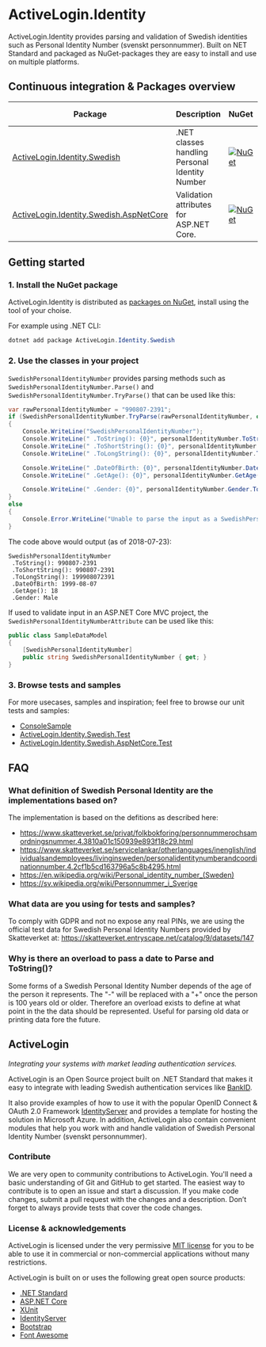 # ActiveLogin.Identity

ActiveLogin.Identity provides parsing and validation of Swedish identities such as Personal Identity Number (svenskt personnummer). Built on NET Standard and packaged as NuGet-packages they are easy to install and use on multiple platforms.

## Continuous integration & Packages overview

| Package | Description | NuGet | Build (VSTS) |
| ------- | ----------- | ----- | ------------ |
| [ActiveLogin.Identity.Swedish](https://github.com/ActiveLogin/ActiveLogin.Identity/tree/master/src/ActiveLogin.Identity.Swedish) | .NET classes handling Personal Identity Number | [![NuGet](https://img.shields.io/nuget/v/ActiveLogin.Identity.Swedish.svg)](https://www.nuget.org/packages/ActiveLogin.Identity.Swedish/) | [![VSTS Build](https://activesolution.visualstudio.com/_apis/public/build/definitions/131274d9-4174-4035-a0e3-f6e5e9444d9f/154/badge)](https://activesolution.visualstudio.com/ActiveLogin/_build/index?definitionId=154) |
| [ActiveLogin.Identity.Swedish.AspNetCore](https://github.com/ActiveLogin/ActiveLogin.Identity/tree/master/src/ActiveLogin.Identity.Swedish.AspNetCore) | Validation attributes for ASP.NET Core. | [![NuGet](https://img.shields.io/nuget/v/ActiveLogin.Identity.Swedish.AspNetCore.svg)](https://www.nuget.org/packages/ActiveLogin.Identity.Swedish.AspNetCore/) | [![VSTS Build](https://activesolution.visualstudio.com/_apis/public/build/definitions/131274d9-4174-4035-a0e3-f6e5e9444d9f/154/badge)](https://activesolution.visualstudio.com/ActiveLogin/_build/index?definitionId=154) |

## Getting started

### 1. Install the NuGet package

ActiveLogin.Identity is distributed as [packages on NuGet](https://www.nuget.org/profiles/ActiveLogin), install using the tool of your choise.

For example using .NET CLI:
```powershell
dotnet add package ActiveLogin.Identity.Swedish
```

### 2. Use the classes in your project

`SwedishPersonalIdentityNumber` provides parsing methods such as `SwedishPersonalIdentityNumber.Parse()` and `SwedishPersonalIdentityNumber.TryParse()` that can be used like this:

```c#
var rawPersonalIdentityNumber = "990807-2391";
if (SwedishPersonalIdentityNumber.TryParse(rawPersonalIdentityNumber, out var personalIdentityNumber))
{
    Console.WriteLine("SwedishPersonalIdentityNumber");
    Console.WriteLine(" .ToString(): {0}", personalIdentityNumber.ToString());
    Console.WriteLine(" .ToShortString(): {0}", personalIdentityNumber.ToShortString());
    Console.WriteLine(" .ToLongString(): {0}", personalIdentityNumber.ToLongString());

    Console.WriteLine(" .DateOfBirth: {0}", personalIdentityNumber.DateOfBirth.ToShortDateString());
    Console.WriteLine(" .GetAge(): {0}", personalIdentityNumber.GetAge().ToString());

    Console.WriteLine(" .Gender: {0}", personalIdentityNumber.Gender.ToString());
}
else
{
    Console.Error.WriteLine("Unable to parse the input as a SwedishPersonalIdentityNumber.");
}
```

The code above would output (as of 2018-07-23):

```text
SwedishPersonalIdentityNumber
 .ToString(): 990807-2391
 .ToShortString(): 990807-2391
 .ToLongString(): 199908072391
 .DateOfBirth: 1999-08-07
 .GetAge(): 18
 .Gender: Male
```

If used to validate input in an ASP.NET Core MVC project, the `SwedishPersonalIdentityNumberAttribute` can be used  like this:

```c#
public class SampleDataModel
{
    [SwedishPersonalIdentityNumber]
    public string SwedishPersonalIdentityNumber { get; }
}
```

### 3. Browse tests and samples

For more usecases, samples and inspiration; feel free to browse our unit tests and samples:

* [ConsoleSample](https://github.com/ActiveLogin/ActiveLogin.Identity/tree/master/samples/ConsoleSample)
* [ActiveLogin.Identity.Swedish.Test](https://github.com/ActiveLogin/ActiveLogin.Identity/tree/master/test/ActiveLogin.Identity.Swedish.Test)
* [ActiveLogin.Identity.Swedish.AspNetCore.Test](https://github.com/ActiveLogin/ActiveLogin.Identity/tree/master/test/ActiveLogin.Identity.Swedish.AspNetCore.Test)

## FAQ

### What definition of Swedish Personal Identity are the implementations based on?

The implementation is based on the defitions as described here:
* https://www.skatteverket.se/privat/folkbokforing/personnummerochsamordningsnummer.4.3810a01c150939e893f18c29.html
* https://www.skatteverket.se/servicelankar/otherlanguages/inenglish/individualsandemployees/livinginsweden/personalidentitynumberandcoordinationnumber.4.2cf1b5cd163796a5c8b4295.html
* https://en.wikipedia.org/wiki/Personal_identity_number_(Sweden)
* https://sv.wikipedia.org/wiki/Personnummer_i_Sverige

### What data are you using for tests and samples?

To comply with GDPR and not no expose any real PINs, we are using the official test data for Swedish Personal Identity Numbers provided by Skatteverket at: https://skatteverket.entryscape.net/catalog/9/datasets/147

### Why is there an overload to pass a date to Parse and ToString()?

Some forms of a Swedish Personal Identity Number depends of the age of the person it represents. The "-" will be replaced with a "+" once the person is 100 years old or older. Therefore an overload exists to define at what point in the the data should be represented. Useful for parsing old data or printing data fore the future.

## ActiveLogin

_Integrating your systems with market leading authentication services._

ActiveLogin is an Open Source project built on .NET Standard that makes it easy to integrate with leading Swedish authentication services like [BankID](https://www.bankid.com/).

It also provide examples of how to use it with the popular OpenID Connect & OAuth 2.0 Framework [IdentityServer](https://identityserver.io/) and provides a template for hosting the solution in Microsoft Azure.
In addition, ActiveLogin also contain convenient modules that help you work with and handle validation of Swedish Personal Identity Number (svenskt personnummer).

### Contribute

We are very open to community contributions to ActiveLogin. You'll need a basic understanding of Git and GitHub to get started. The easiest way to contribute is to open an issue and start a discussion. If you make code changes, submit a pull request with the changes and a description. Don’t forget to always provide tests that cover the code changes. 

### License & acknowledgements

ActiveLogin is licensed under the very permissive [MIT license](https://opensource.org/licenses/MIT) for you to be able to use it in commercial or non-commercial applications without many restrictions.

ActiveLogin is built on or uses the following great open source products:

* [.NET Standard](https://github.com/dotnet/standard)
* [ASP.NET Core](https://github.com/aspnet/Home)
* [XUnit](https://github.com/xunit/xunit)
* [IdentityServer](https://github.com/IdentityServer/)
* [Bootstrap](https://github.com/twbs/bootstrap)
* [Font Awesome](https://github.com/FortAwesome/Font-Awesome)